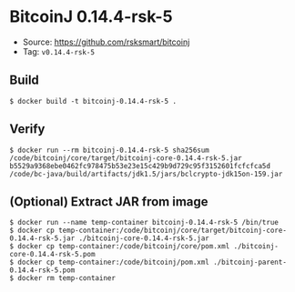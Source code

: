 # BitcoinJ 0.14.4-rsk-5

* Source: https://github.com/rsksmart/bitcoinj
* Tag: `v0.14.4-rsk-5`

## Build

```
$ docker build -t bitcoinj-0.14.4-rsk-5 .
```

## Verify

```
$ docker run --rm bitcoinj-0.14.4-rsk-5 sha256sum /code/bitcoinj/core/target/bitcoinj-core-0.14.4-rsk-5.jar
b5529a9368ebe0462fc978475b53e23e15c429b9d729c95f3152601fcfcfca5d  /code/bc-java/build/artifacts/jdk1.5/jars/bclcrypto-jdk15on-159.jar
```

## (Optional) Extract JAR from image

```
$ docker run --name temp-container bitcoinj-0.14.4-rsk-5 /bin/true
$ docker cp temp-container:/code/bitcoinj/core/target/bitcoinj-core-0.14.4-rsk-5.jar ./bitcoinj-core-0.14.4-rsk-5.jar
$ docker cp temp-container:/code/bitcoinj/core/pom.xml ./bitcoinj-core-0.14.4-rsk-5.pom
$ docker cp temp-container:/code/bitcoinj/pom.xml ./bitcoinj-parent-0.14.4-rsk-5.pom
$ docker rm temp-container
```
